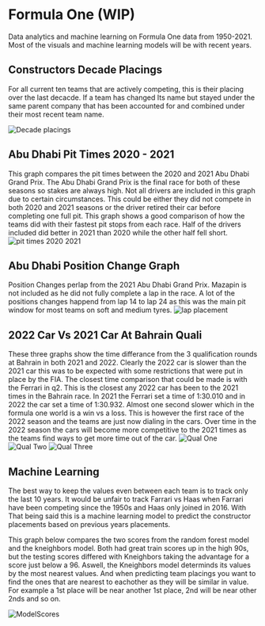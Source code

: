 # Formula One (WIP)
Data analytics and machine learning on Formula One data from 1950-2021. Most of the visuals and machine learning models will be with recent years. 

## Constructors Decade Placings
For all current ten teams that are actively competing, this is their placing over the last decacde. If a team has changed Its name but stayed under the same parent company that has been accounted for and combined under their most recent team name.

![Decade placings](https://user-images.githubusercontent.com/88803320/148436822-8e22790c-13fa-47b1-928b-c9fc56c662af.png)


## Abu Dhabi Pit Times 2020 - 2021
This graph compares the pit times between the 2020 and 2021 Abu Dhabi Grand Prix. The Abu Dhabi Grand Prix is the final race for both of these seasons so stakes are always high. Not all drivers are included in this graph due to certain circumstances. This could be either they did not compete in both 2020 and 2021 seasons or the driver retired their car before completing one full pit. This graph shows a good comparison of how the teams did with their fastest pit stops from each race. Half of the drivers included did better in 2021 than 2020 while the other half fell short. 
![pit times 2020 2021](https://user-images.githubusercontent.com/88803320/149194071-d50e8ab1-c5b9-40ab-9618-7e41747c4d95.png)

## Abu Dhabi Position Change Graph
Position Changes perlap from the 2021 Abu Dhabi Grand Prix. Mazapin is not included as he did not fully complete a lap in the race. A lot of the positions changes happend from lap 14 to lap 24 as this was the main pit window for most teams on soft and medium tyres. 
![lap placement](https://user-images.githubusercontent.com/88803320/149990560-7b913525-e348-4149-9512-b8a456b03f03.png)

## 2022 Car Vs 2021 Car At Bahrain Quali
These three graphs show the time differance from the 3 qualification rounds at Bahrain in both 2021 and 2022. Clearly the 2022 car is slower than the 2021 car this was to be expected with some restrictions that were put in place by the FIA. The closest time comparison that could be made is with the Ferrari in q2. This is the closest any 2022 car has been to the 2021 times in the Bahrain race. In 2021 the Ferrari set a time of 1:30.010 and in 2022 the car set a time of 1:30.932. Almost one second slower which in the formula one world is a win vs a loss. This is however the first race of the 2022 season and the teams are just now dialing in the cars. Over time in the 2022 season the cars will become more competitive to the 2021 times as the teams find ways to get more time out of the car.
![Qual One](https://gyazo.com/fff7eebba75b39f0bf424b8a8cc052fe)
![Qual Two](https://gyazo.com/e321617efa60f5e51fb774c103cbddd7)
![Qual Three](https://gyazo.com/32836c92bc8b344edb03f7845b482f89)


## Machine Learning 
The best way to keep the values even between each team is to track only the last 10 years. It would be unfair to track Farrari vs Haas when Farrari have been competing since the 1950s and Haas only joined in 2016. With That being said this is a machine learning model to predict the constructor placements based on previous years placements. 

This graph below compares the two scores from the random forest model and the kneighbors model. Both had great train scores up in the high 90s, but the testing scores differed with Kneighbors taking the advantage for a score just below a 96. Aswell, the Kneighbors model determinds its values by the most nearest values. And when predicting team placings you want to find the ones that are nearest to eachother as they will be similar in value. For example a 1st place will be near another 1st place, 2nd will be near other 2nds and so on.

![ModelScores](https://user-images.githubusercontent.com/88803320/151215124-b49b9b65-6fde-4438-90ad-4f7d92902368.png)